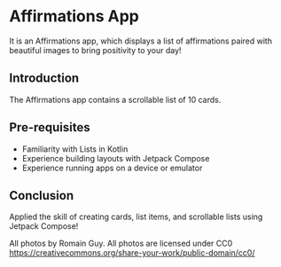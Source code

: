Affirmations App
================================
It is an Affirmations app, which displays a list of affirmations paired with beautiful images to bring positivity to your day!


Introduction
------------
The Affirmations app contains a scrollable list of 10 cards.


Pre-requisites
--------------
* Familiarity with Lists in Kotlin
* Experience building layouts with Jetpack Compose
* Experience running apps on a device or emulator

Conclusion
--------------
  Applied the skill of creating cards, list items, and scrollable lists using Jetpack Compose!

All photos by Romain Guy. All photos are licensed under CC0 https://creativecommons.org/share-your-work/public-domain/cc0/
